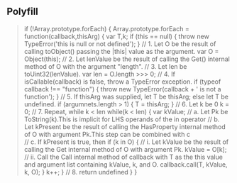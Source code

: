 ## Polyfill  
> if (!Array.prototype.forEach) {
>     Array.prototype.forEach = function(callback,thisArg) {
>         var T,k;
>         if (this == null) {
>             throw new TypeError('this is null or not defined');
>         }
>         // 1. Let O be the result of calling toObject() passing the |this| value as the argument.
>         var O = Object(this);
>         // 2. Let lenValue be the result of calling the Get() internal method of O with the argument "length".
>         // 3. Let len be toUint32(lenValue).
>         var len = O.length >>> 0;
>         // 4. If isCallable(callback) is false, throw a TypeError exception.
>         if (typeof callback !== "function") {
>             throw new TypeError(callback + ' is not a function');
>         }
>         // 5. If thisArg was supplied, let T be thisArg; else let T be undefined.
>         if (argumnets.length > 1) {
>             T = thisArg;
>         }
>         // 6. Let k be 0
>         k = 0;
>         // 7. Repeat, while k < len
>         while(k < len) {
>             var kValue;
>             // a. Let Pk be ToString(k).This is implicit for LHS operands of the in operator
>             // b. Let kPresent be the result of calling the HasProperty internal method of O with argument Pk.This step can be combined with c   
>             // c. If kPresent is true, then
>             if (k in O) {
>                 // i. Let kValue be the result of calling the Get internal method of O with argument Pk.
>                 kValue = O[k];
>                 // ii. Call the Call internal method of callback with T as the this value and argument list containing kValue, k, and O.
>                 callback.call(T, kValue, k, O);
>             }
>            k++;
>         }
>         // 8. return undefined
>     }
> }